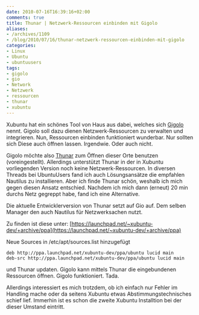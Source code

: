 ```yaml
---
date: 2010-07-16T16:39:16+02:00
comments: true
title: Thunar | Netzwerk-Ressourcen einbinden mit Gigolo
aliases:
- /archives/1109
- /blog/2010/07/16/thunar-netzwerk-ressourcen-einbinden-mit-gigolo
categories:
- Linux
- Ubuntu
- ubuntuusers
tags:
- gigolo
- gio
- Network
- Netzwerk
- ressourcen
- thunar
- xubuntu
---
```


Xubuntu hat ein schönes Tool von Haus aus dabei, welches sich
[Gigolo](http://www.uvena.de/gigolo/index.html) nennt. Gigolo soll dazu
dienen Netzwerk-Ressourcen zu verwalten und integrieren. Nun, Ressourcen
einbinden funktioniert wunderbar. Nur sollten sich Diese auch öffnen
lassen. Irgendwie. Oder auch nicht.

Gigolo möchte also [Thunar](http://thunar.xfce.org/index.html) zum Öffnen
dieser Orte benutzen (voreingestellt). Allerdings unterstützt Thunar in der
in Xubuntu vorliegenden Version noch keine Netzwerk-Ressourcen. In diversen
Threads bei UbuntuUsers fand ich auch Lösungsansätze die empfahlen Nautilus
zu installieren. Aber ich finde Thunar schön, weshalb ich mich gegen diesen
Ansatz entschied. Nachdem ich mich dann (erneut) 20 min durchs Netz
gegreppt habe, fand ich eine Alternative.

Die aktuelle Entwicklerversion von Thunar setzt auf Gio auf. Dem selben
Manager den auch Nautilus für Netzwerksachen nutzt.

Zu finden ist diese unter:
[https://launchpad.net/~xubuntu-dev/+archive/ppa](https://launchpad.net/~xubuntu-dev/+archive/ppa)

Neue Sources in /etc/apt/sources.list hinzugefügt

```
deb http://ppa.launchpad.net/xubuntu-dev/ppa/ubuntu lucid main
deb-src http://ppa.launchpad.net/xubuntu-dev/ppa/ubuntu lucid main
```

und Thunar updaten. Gigolo kann mittels Thunar die eingebundenen Ressourcen
öffnen. Gigolo funktioniert. Tada.

Allerdings interessiert es mich trotzdem, ob ich einfach nur Fehler im
Handling mache oder da seitens Xubuntu etwas Abstimmungstechnisches schief
lief. Immerhin ist es schon die zweite Xubuntu Installtion bei der dieser
Umstand eintritt.
